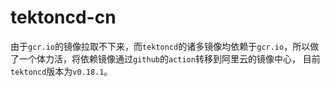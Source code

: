 # tektoncd-cn

由于`gcr.io`的镜像拉取不下来，而`tektoncd`的诸多镜像均依赖于`gcr.io`，所以做了一个体力活，将依赖镜像通过`github`的`action`转移到阿里云的镜像中心，
目前`tektoncd`版本为`v0.18.1`。